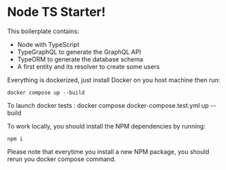 # Node TS Starter!

This boilerplate contains:

- Node with TypeScript
- TypeGraphQL to generate the GraphQL API
- TypeORM to generate the database schema
- A first entity and its resolver to create some users

Everything is dockerized, just install Docker on you host machine then run:

```
docker compose up --build

```

To launch docker tests :
docker compose docker-compose.test.yml up --build

To work locally, you should install the NPM dependencies by running:

```
npm i
```

Please note that everytime you install a new NPM package, you should rerun you docker compose command.
